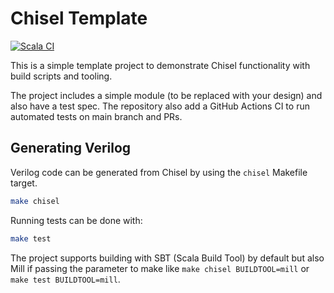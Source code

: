 # Chisel Template

[![Scala CI](https://github.com/carlosedp/chisel-template/actions/workflows/scala.yml/badge.svg)](https://github.com/carlosedp/chisel-template/actions/workflows/scala.yml)

This is a simple template project to demonstrate Chisel functionality with build scripts
and tooling.

The project includes a simple module (to be replaced with your design) and also have a test spec. The repository also add a GitHub Actions CI to run automated tests on main branch and PRs.

## Generating Verilog

Verilog code can be generated from Chisel by using the `chisel` Makefile target.

```sh
make chisel
```

Running tests can be done with:

```sh
make test
```

The project supports building with SBT (Scala Build Tool) by default but also Mill if passing the parameter to make like `make chisel BUILDTOOL=mill` or `make test BUILDTOOL=mill`.
